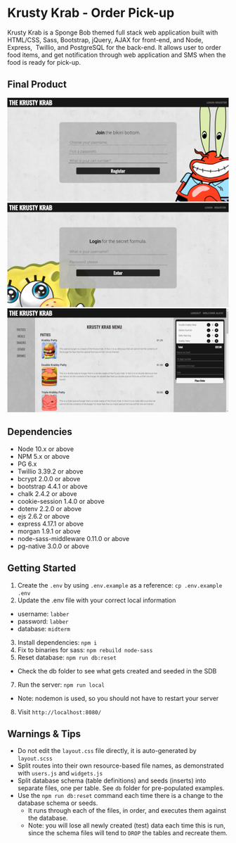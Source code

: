 # Krusty Krab - Order Pick-up

Krusty Krab is a Sponge Bob themed full stack web application built with HTML/CSS, Sass, Bootstrap, jQuery, AJAX for front-end, and Node, Express,  Twillio, and PostgreSQL for the back-end. It allows user to order food items, and get notification through web application and SMS when the food is ready for pick-up.

## Final Product

!["Screenshot of register page"](https://github.com/Michael-Xie/krusty-krab/blob/master/docs/register-page.png)
!["Screenshot of login page"](https://github.com/Michael-Xie/krusty-krab/blob/master/docs/login-page.png)
!["Screenshot of order page"](https://github.com/Michael-Xie/krusty-krab/blob/master/docs/order-page.png)

<!-- LHL Node Skeleton
========= -->

<!-- ## Project Setup

The following steps are only for _one_ of the group members to perform.

1. Create your own copy of this repo using the `Use This Template` button, ideally using the name of your project. The repo should be marked Public
2. Verify that the skeleton code now shows up in your repo on GitHub, you should be automatically redirected
3. Clone your copy of the repo to your dev machine
4. Add your team members as collaborators to the project so that they can push to this repo
5. Let your team members know the repo URL so that they use the same repo (they should _not_ create a copy/fork of this repo since that will add additional workflow complexity to the project) -->

## Dependencies

- Node 10.x or above
- NPM 5.x or above
- PG 6.x
- Twillio 3.39.2 or above
- bcrypt 2.0.0 or above
- bootstrap 4.4.1 or above
- chalk 2.4.2 or above
- cookie-session 1.4.0 or above
- dotenv 2.2.0 or above
- ejs 2.6.2 or above
- express 4.17.1 or above
- morgan 1.9.1 or above
- node-sass-middleware 0.11.0 or above
- pg-native 3.0.0 or above

## Getting Started

1. Create the `.env` by using `.env.example` as a reference: `cp .env.example .env`
2. Update the .env file with your correct local information

- username: `labber`
- password: `labber`
- database: `midterm`

3. Install dependencies: `npm i`
4. Fix to binaries for sass: `npm rebuild node-sass`
5. Reset database: `npm run db:reset`

- Check the db folder to see what gets created and seeded in the SDB

7. Run the server: `npm run local`

- Note: nodemon is used, so you should not have to restart your server

8. Visit `http://localhost:8080/`

## Warnings & Tips

- Do not edit the `layout.css` file directly, it is auto-generated by `layout.scss`
- Split routes into their own resource-based file names, as demonstrated with `users.js` and `widgets.js`
- Split database schema (table definitions) and seeds (inserts) into separate files, one per table. See `db` folder for pre-populated examples.
- Use the `npm run db:reset` command each time there is a change to the database schema or seeds.
  - It runs through each of the files, in order, and executes them against the database.
  - Note: you will lose all newly created (test) data each time this is run, since the schema files will tend to `DROP` the tables and recreate them.
